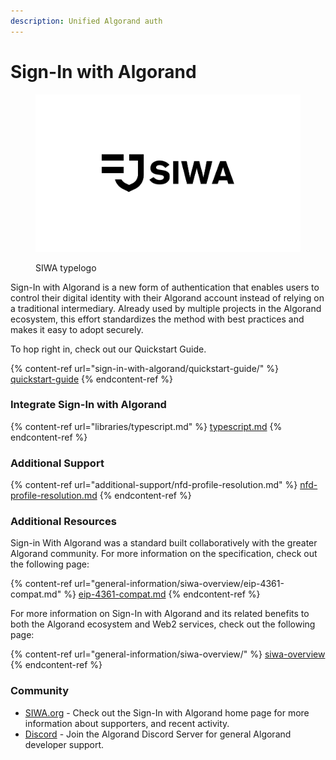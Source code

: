 ```yaml
---
description: Unified Algorand auth
---
```


# Sign-In with Algorand

<figure><img src=".gitbook/assets/siwa-typelogo.png" alt=""><figcaption><p>SIWA typelogo</p></figcaption></figure>

Sign-In with Algorand is a new form of authentication that enables users to control their digital identity with their Algorand account instead of relying on a traditional intermediary. Already used by multiple projects in the Algorand ecosystem, this effort standardizes the method with best practices and makes it easy to adopt securely.

To hop right in, check out our Quickstart Guide.

{% content-ref url="sign-in-with-algorand/quickstart-guide/" %}
[quickstart-guide](sign-in-with-algorand/quickstart-guide/)
{% endcontent-ref %}

### Integrate Sign-In with Algorand

{% content-ref url="libraries/typescript.md" %}
[typescript.md](libraries/typescript.md)
{% endcontent-ref %}

### Additional Support

{% content-ref url="additional-support/nfd-profile-resolution.md" %}
[nfd-profile-resolution.md](additional-support/nfd-profile-resolution.md)
{% endcontent-ref %}

### Additional Resources

Sign-in With Algorand was a standard built collaboratively with the greater Algorand community. For more information on the specification, check out the following page:

{% content-ref url="general-information/siwa-overview/eip-4361-compat.md" %}
[eip-4361-compat.md](general-information/siwa-overview/eip-4361-compat.md)
{% endcontent-ref %}

For more information on Sign-In with Algorand and its related benefits to both the Algorand ecosystem and Web2 services, check out the following page:

{% content-ref url="general-information/siwa-overview/" %}
[siwa-overview](general-information/siwa-overview/)
{% endcontent-ref %}

### Community

* [SIWA.org](https://siwa.org) - Check out the Sign-In with Algorand home page for more information about supporters, and recent activity.
* [Discord](https://discord.com/invite/algorand) - Join the Algorand Discord Server for general Algorand developer support.

